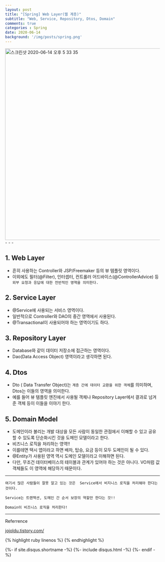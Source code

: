 ```yaml
---
layout: post
title: "[Spring] Web Layer(웹 계층)"
subtitle: "Web, Service, Repository, Dtos, Domain"
comments: true
categories : Spring
date: 2020-06-14
background: '/img/posts/spring.png'
---
```


<img width="624" alt="스크린샷 2020-06-14 오후 5 33 35" src="https://user-images.githubusercontent.com/26623547/84589073-2a22a700-ae67-11ea-99c8-4ce1086150df.png">
- - -

## 1. Web Layer 

- 흔히 사용하는 Controller와 JSP/Freemaker 등의 뷰 템플릿 영역이다.   
- 이외에도 필터(@Filter), 인터셉터, 컨트롤러 어드바이스(@ControllerAdvice) 등 
`외부 요청과 응답에 대한 전반적인 영역을 의미한다.`   

## 2. Service Layer  

- @Service에 사용되는 서비스 영역이다.   
- 일반적으로 Controller와 DAO의 중간 영역에서 사용된다.  
- @Transactional이 사용되어야 하는 영역이기도 하다.   

## 3. Repository Layer

- Database와 같이 데이터 저장소에 접근하는 영역이다.   
- Dao(Data Access Object) 영역이라고 생각하면 된다.   

## 4. Dtos

- Dto ( Data Transfer Object)는 `계층 간에 데이터 교환을 위한 객체`를 의미하며, 
    Dtos는 이들의 영역을 의미한다.   
- 예를 들어 뷰 템플릿 엔진에서 사용될 객체나 Repository Layer에서 결과로 넘겨준 객체 등이 
이들을 이야기 한다.   

## 5. Domain Model

- 도메인이라 불리는 개발 대상을 모든 사람이 동일한 관점에서 이해할 수 있고 
공유할 수 있도록 단순화시킨 것을 도메인 모델이라고 한다.   
- 비즈니스 로직을 처리하는 영역!!   
- 이를테면 택시 앱이라고 하면 배차, 탑승, 요금 등이 모두 도메인이 될 수 있다.   
- @Entity가 사용된 영역 역시 도메인 모델이라고 이해하면 된다.   
- 다만, 무조건 데이터베이스의 테이블과 관계가 있어야 하는 것은 아니다. VO처럼 값 
객체들도 이 영역에 해당하기 때문이다.   

- - - 

`여기서 많은 사람들이 잘못 알고 있는 것은 
Service에서 비지니스 로직을 처리해야 한다는 것이다.`      

`Service는 트랜잭션, 도메인 간 순서 보장의 역할만 한다는 것!!`   

`Domain이 비즈니스 로직을 처리한다!`   

- - -
Referrence 

[jojoldu.tistory.com/](jojoldu.tistory.com/)         


{% highlight ruby linenos %}
{% endhighlight %}


{%- if site.disqus.shortname -%}
    {%- include disqus.html -%}
{%- endif -%}

